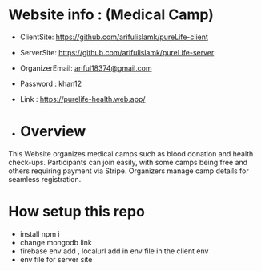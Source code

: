 # Website info : (Medical Camp)
* ClientSite: https://github.com/arifulislamk/pureLife-client
* ServerSite: https://github.com/arifulislamk/pureLife-server
* OrganizerEmail: ariful18374@gmail.com
* Password : khan12
* Link : https://purelife-health.web.app/
  
* # Overview
This Website organizes medical camps such as blood donation and health check-ups. Participants can join easily, with some camps being free and others requiring payment via Stripe.
Organizers manage camp details for seamless registration.

# How setup this repo
- install npm i
- change mongodb link
- firebase env add , localurl add in env file in the client env
- env file for server site
